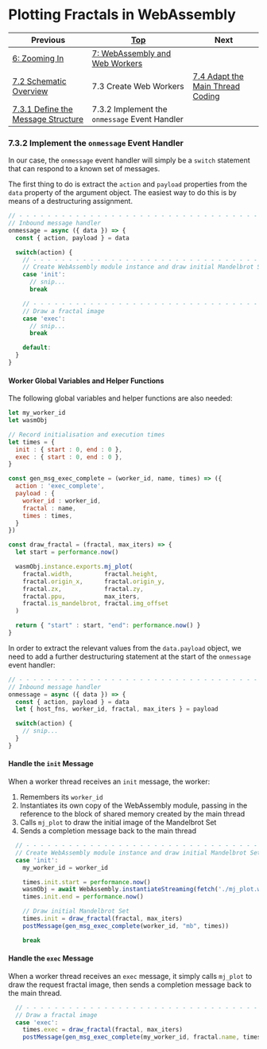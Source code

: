 # Plotting Fractals in WebAssembly

| Previous | [Top](/chriswhealy/plotting-fractals-in-webassembly) | Next
|---|---|---
| [6: Zooming In](../../06%20Zoom%20Image/) | [7: WebAssembly and Web Workers](../)  |
| [7.2 Schematic Overview](../02/) | 7.3 Create Web Workers | [7.4 Adapt the Main Thread Coding](../04/)
| [7.3.1 Define the Message Structure](../01/) | 7.3.2 Implement the `onmessage` Event Handler |

### 7.3.2 Implement the `onmessage` Event Handler

In our case, the `onmessage` event handler will simply be a `switch` statement that can respond to a known set of messages.

The first thing to do is extract the `action` and `payload` properties from the `data` property of the argument object.
The easiest way to do this is by means of a destructuring assignment.

```javascript
// - - - - - - - - - - - - - - - - - - - - - - - - - - - - - - - - - - - - - - - - - - - - - - - -
// Inbound message handler
onmessage = async ({ data }) => {
  const { action, payload } = data

  switch(action) {
    // - - - - - - - - - - - - - - - - - - - - - - - - - - - - - - - - - - - - - - - - - - - - - -
    // Create WebAssembly module instance and draw initial Mandelbrot Set
    case 'init':
      // snip...
      break

    // - - - - - - - - - - - - - - - - - - - - - - - - - - - - - - - - - - - - - - - - - - - - - -
    // Draw a fractal image
    case 'exec':
      // snip...
      break

    default:
  }
}
```

#### Worker Global Variables and Helper Functions

The following global variables and helper functions are also needed:

```javascript
let my_worker_id
let wasmObj

// Record initialisation and execution times
let times = {
  init : { start : 0, end : 0 },
  exec : { start : 0, end : 0 },
}

const gen_msg_exec_complete = (worker_id, name, times) => ({
  action : 'exec_complete',
  payload : {
    worker_id : worker_id,
    fractal : name,
    times : times,
  }
})

const draw_fractal = (fractal, max_iters) => {
  let start = performance.now()

  wasmObj.instance.exports.mj_plot(
    fractal.width,         fractal.height,
    fractal.origin_x,      fractal.origin_y,
    fractal.zx,            fractal.zy,
    fractal.ppu,           max_iters,
    fractal.is_mandelbrot, fractal.img_offset
  )

  return { "start" : start, "end": performance.now() }
}
```

In order to extract the relevant values from the `data.payload` object, we need to add a further destructuring statement at the start of the `onmessage` event handler:

```javascript
// - - - - - - - - - - - - - - - - - - - - - - - - - - - - - - - - - - - - - - - - - - - - - - - -
// Inbound message handler
onmessage = async ({ data }) => {
  const { action, payload } = data
  let { host_fns, worker_id, fractal, max_iters } = payload

  switch(action) {
    // snip...
  }
}
```

#### Handle the `init` Message

When a worker thread receives an `init` message, the worker:

1. Remembers its `worker_id`
1. Instantiates its own copy of the WebAssembly module, passing in the reference to the block of shared memory created by the main thread
1. Calls `mj_plot` to draw the initial image of the Mandelbrot Set
1. Sends a completion message back to the main thread

```javascript
  // - - - - - - - - - - - - - - - - - - - - - - - - - - - - - - - - - - - - - - - - - - - - - - -
  // Create WebAssembly module instance and draw initial Mandelbrot Set
  case 'init':
    my_worker_id = worker_id

    times.init.start = performance.now()
    wasmObj = await WebAssembly.instantiateStreaming(fetch('./mj_plot.wasm'), host_fns)
    times.init.end = performance.now()

    // Draw initial Mandelbrot Set
    times.init = draw_fractal(fractal, max_iters)
    postMessage(gen_msg_exec_complete(worker_id, "mb", times))

    break
```

#### Handle the `exec` Message

When a worker thread receives an `exec` message, it simply calls `mj_plot` to draw the request fractal image, then sends a completion message back to the main thread.

```javascript
  // - - - - - - - - - - - - - - - - - - - - - - - - - - - - - - - - - - - - - - - - - - - - - - -
  // Draw a fractal image
  case 'exec':
    times.exec = draw_fractal(fractal, max_iters)
    postMessage(gen_msg_exec_complete(my_worker_id, fractal.name, times))
```
